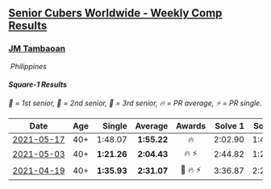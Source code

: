 <style>table {white-space: nowrap;}</style>
<link rel="stylesheet" type="text/css" href="/scw-comp/css/flags.css" />

## [Senior Cubers Worldwide - Weekly Comp Results](/scw-comp/results/)
### [JM Tambaoan](README.md)

<i class="flag flag-PH" />&nbsp;Philippines

#### Square-1 Results

<span style="white-space: nowrap;">🥇 = 1st senior</span>, <span style="white-space: nowrap;">🥈 = 2nd senior</span>, <span style="white-space: nowrap;">🥉 = 3rd senior</span>, <span style="white-space: nowrap;">🔥 = PR average</span>, <span style="white-space: nowrap;">⚡ = PR single</span>.

| Date | Age | Single | Average | Awards | Solve 1 | Solve 2 | Solve 3 | Solve 4 | Solve 5 | Video |
| :--: | :--: | --: | --: | :--: | --: | --: | --: | --: | --: | :-- |
| [2021-05-17](../../results/2021-05-17/sq1.md) | 40+ | 1:48.07 | **1:55.22** | 🔥 | 2:02.90 | 1:48.07 | 1:54.68 | DNS | DNS | [Desktop](https://www.facebook.com/events/200054195285035/permalink/207025764587878) / [Mobile](https://m.facebook.com/events/200054195285035?view=permalink&id=207025764587878) |
| [2021-05-03](../../results/2021-05-03/sq1.md) | 40+ | **1:21.26** | **2:04.43** | 🔥 ⚡ | 2:44.82 | 1:22.49 | 2:51.68 | **1:21.26** | 2:05.98 | [Desktop](https://www.facebook.com/events/1091923434665777/permalink/1097154790809308) / [Mobile](https://m.facebook.com/events/1091923434665777?view=permalink&id=1097154790809308) |
| [2021-04-19](../../results/2021-04-19/sq1.md) | 40+ | **1:35.93** | **2:31.07** | 🥉 🔥 ⚡ | 3:36.87 | 2:20.41 | **1:35.93** | DNS | DNS | [Desktop](https://www.facebook.com/events/455121419077355/permalink/460117508577746) / [Mobile](https://m.facebook.com/events/455121419077355?view=permalink&id=460117508577746) |


<!-- Global site tag (gtag.js) - Google Analytics -->
<script async src="https://www.googletagmanager.com/gtag/js?id=UA-86348435-3"></script>
<script>window.dataLayer = window.dataLayer || []; function gtag() {dataLayer.push(arguments);} gtag('js', new Date()); gtag('config', 'UA-86348435-3');</script>

